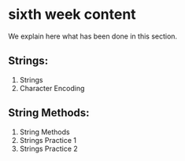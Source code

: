 #  sixth week content

We explain here what has been done in this section.

## Strings:

1. Strings
2. Character Encoding

## String Methods:

1. String Methods
2. Strings Practice 1
3. Strings Practice 2